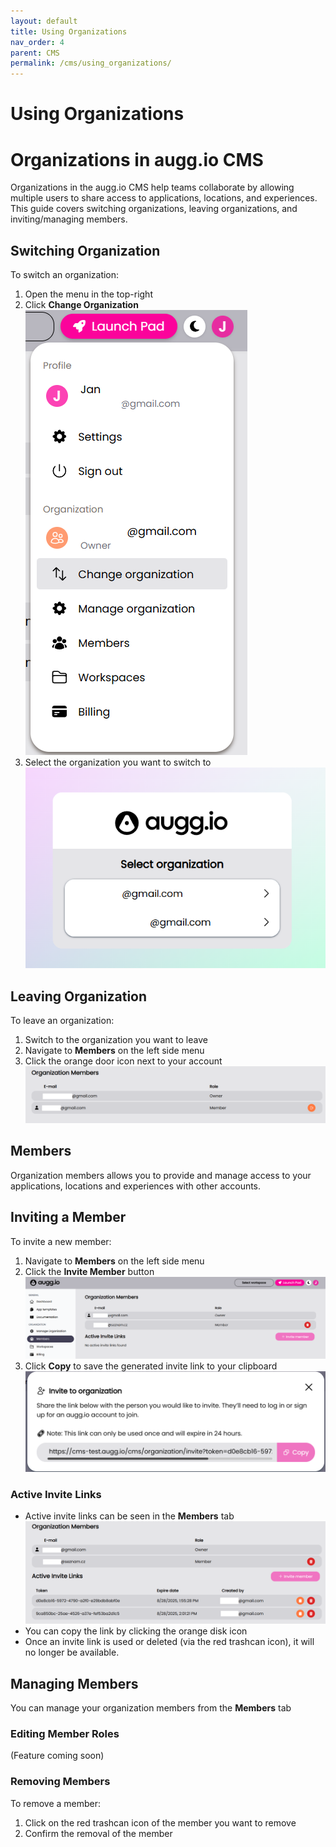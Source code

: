 ```yaml
---
layout: default
title: Using Organizations
nav_order: 4
parent: CMS
permalink: /cms/using_organizations/
---
```


# **Using Organizations**

# **Organizations in augg.io CMS**

Organizations in the augg.io CMS help teams collaborate by allowing multiple users to share access to applications, locations, and experiences.
This guide covers switching organizations, leaving organizations, and inviting/managing members.

## **Switching Organization**

To switch an organization:

1. Open the menu in the top-right
2. Click **Change Organization**
   ![](/images/img_using_organizations/img4.png)
3. Select the organization you want to switch to
   ![](/images/img_using_organizations/img5.png)

## **Leaving Organization**

To leave an organization:

1. Switch to the organization you want to leave
2. Navigate to **Members** on the left side menu
3. Click the orange door icon next to your account
   ![](/images/img_using_organizations/img6.png)

## **Members**

Organization members allows you to provide and manage access to your applications, locations and experiences with other accounts.

## **Inviting a Member**

To invite a new member:

1. Navigate to **Members** on the left side menu
2. Click the **Invite Member** button
   ![](/images/img_using_organizations/img1.png)
3. Click **Copy** to save the generated invite link to your clipboard
   ![](/images/img_using_organizations/img2.png)

### **Active Invite Links**

- Active invite links can be seen in the **Members** tab
  ![](/images/img_using_organizations/img3.png)
- You can copy the link by clicking the orange disk icon
- Once an invite link is used or deleted (via the red trashcan icon), it will no longer be available.

## **Managing Members**

You can manage your organization members from the **Members** tab

### **Editing Member Roles**

(Feature coming soon)

### **Removing Members**

To remove a member:

1. Click on the red trashcan icon of the member you want to remove
2. Confirm the removal of the member